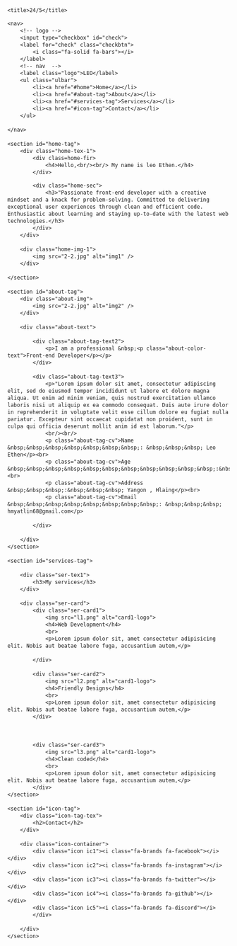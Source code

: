 <!DOCTYPE html>
<html lang="en">
<head>
    <meta charset="UTF-8">
    <meta http-equiv="X-UA-Compatible" content="IE=edge">
    <meta name="viewport" content="width=device-width, initial-scale=1.0">
    <!-- css link -->
    <link rel="stylesheet" href="style.css" type="text/css">
    <!-- icon link -->
    <link rel="stylesheet" href="https://cdnjs.cloudflare.com/ajax/libs/font-awesome/6.4.0/css/all.min.css" integrity="sha512-iecdLmaskl7CVkqkXNQ/ZH/XLlvWZOJyj7Yy7tcenmpD1ypASozpmT/E0iPtmFIB46ZmdtAc9eNBvH0H/ZpiBw==" crossorigin="anonymous" referrerpolicy="no-referrer" />
    <!-- font link -->
    <link rel="preconnect" href="https://fonts.googleapis.com">
<link rel="preconnect" href="https://fonts.gstatic.com" crossorigin>
<link href="https://fonts.googleapis.com/css2?family=Roboto:wght@300&display=swap" rel="stylesheet">

    <title>24/5</title>
</head>
<body>

    <nav>
        <!-- logo -->
        <input type="checkbox" id="check">
        <label for="check" class="checkbtn">
            <i class="fa-solid fa-bars"></i>
        </label>
        <!-- nav  -->
        <label class="logo">LEO</label>
        <ul class="ulbar">
            <li><a href="#home">Home</a></li>
            <li><a href="#about-tag">About</a></li>
            <li><a href="#services-tag">Services</a></li>
            <li><a href="#icon-tag">Contact</a></li>
        </ul>

    </nav>

    <section id="home-tag">
        <div class="home-tex-1">
            <div class=home-fir>
                <h4>Hello,<br/><br/> My name is leo Ethen.</h4>
            </div>
<!--  -->
            <div class="home-sec">
                <h3>"Passionate front-end developer with a creative mindset and a knack for problem-solving. Committed to delivering exceptional user experiences through clean and efficient code. Enthusiastic about learning and staying up-to-date with the latest web technologies.</h3>
            </div>
        </div>

        <div class="home-img-1">
            <img src="2-2.jpg" alt="img1" />
        </div>

    </section>

    <section id="about-tag">
        <div class="about-img">
            <img src="2-2.jpg" alt="img2" />
        </div>

        <div class="about-text">

            <div class="about-tag-text2">
                <p>I am a professional &nbsp;<p class="about-color-text">Front-end Developer</p></p>
            </div>

            <div class="about-tag-text3">
                <p>"Lorem ipsum dolor sit amet, consectetur adipiscing elit, sed do eiusmod tempor incididunt ut labore et dolore magna aliqua. Ut enim ad minim veniam, quis nostrud exercitation ullamco laboris nisi ut aliquip ex ea commodo consequat. Duis aute irure dolor in reprehenderit in voluptate velit esse cillum dolore eu fugiat nulla pariatur. Excepteur sint occaecat cupidatat non proident, sunt in culpa qui officia deserunt mollit anim id est laborum."</p>
                <br/><br/>
                <p class="about-tag-cv">Name &nbsp;&nbsp;&nbsp;&nbsp;&nbsp;&nbsp;&nbsp;: &nbsp;&nbsp;&nbsp; Leo Ethen</p><br>
                <p class="about-tag-cv">Age &nbsp;&nbsp;&nbsp;&nbsp;&nbsp;&nbsp;&nbsp;&nbsp;&nbsp;&nbsp;&nbsp;:&nbsp;&nbsp;&nbsp;&nbsp;&nbsp;19</p><br>
                <p class="about-tag-cv">Address &nbsp;&nbsp;&nbsp;:&nbsp;&nbsp;&nbsp; Yangon , Hlaing</p><br>
                <p class="about-tag-cv">Email &nbsp;&nbsp;&nbsp;&nbsp;&nbsp;&nbsp;&nbsp;&nbsp;: &nbsp;&nbsp;&nbsp; hmyatlin68@gmail.com</p>

            </div>

        </div>
    </section>

    <section id="services-tag">

        <div class="ser-tex1">
            <h3>My services</h3>
        </div>

        <div class="ser-card">
            <div class="ser-card1">
                <img src="l1.png" alt="card1-logo">
                <h4>Web Development</h4>
                <br>
                <p>Lorem ipsum dolor sit, amet consectetur adipisicing elit. Nobis aut beatae labore fuga, accusantium autem,</p>

            </div>

            <div class="ser-card2">
                <img src="l2.png" alt="card1-logo">
                <h4>Friendly Designs</h4>
                <br>
                <p>Lorem ipsum dolor sit, amet consectetur adipisicing elit. Nobis aut beatae labore fuga, accusantium autem,</p>
            </div>
        
            

            <div class="ser-card3">
                <img src="l3.png" alt="card1-logo">
                <h4>Clean coded</h4>
                <br>
                <p>Lorem ipsum dolor sit, amet consectetur adipisicing elit. Nobis aut beatae labore fuga, accusantium autem,</p>
            </div>
    </section>

    <section id="icon-tag">
        <div class="icon-tag-tex">
            <h2>Contact</h2>
        </div>
        
        <div class="icon-container">
            <div class="icon ic1"><i class="fa-brands fa-facebook"></i></div>
            <div class="icon ic2"><i class="fa-brands fa-instagram"></i></div>
            <div class="icon ic3"><i class="fa-brands fa-twitter"></i></div>
            <div class="icon ic4"><i class="fa-brands fa-github"></i></div>
            <div class="icon ic5"><i class="fa-brands fa-discord"></i>
            </div>

        </div>
    </section>


</body>
</html>
<!-- #0082e6 
            <i class="fa-solid fa-bars"></i>
            952px & 858px
            
    <label for="check" class="checkbtn">
    <i class="fas fa-bars"></i>
  </label>

  @media (max-width: 952px){
  label.logo{
    font-size: 30px;
    padding-left: 50px;
  }
-->



